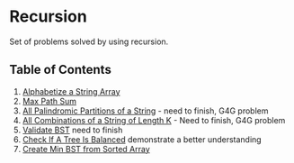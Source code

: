 # Recursion

Set of problems solved by using recursion.

## Table of Contents

1. [Alphabetize a String Array](/Recursion/SortStringArray)
2. [Max Path Sum](/Recursion/SortStringArray)
3. [All Palindromic Partitions of a String](/Recursion/AllPalindromicPartitionsOfAString) - need to finish, G4G problem
4. [All Combinations of a String of Length K](/Recursion/AllCombosOfAStringLengthK) - Need to finish, G4G problem
5. [Validate BST](/Recursion/ValidateBST) need to finish
6. [Check If A Tree Is Balanced](/Recursion/CheckIfBalance) demonstrate a better understanding
7. [Create Min BST from Sorted Array](/Recursion/MinBST)







